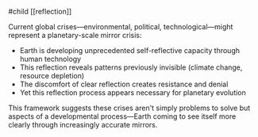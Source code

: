 #child [[reflection]]

Current global crises—environmental, political, technological—might represent a planetary-scale mirror crisis:

- Earth is developing unprecedented self-reflective capacity through human technology
- This reflection reveals patterns previously invisible (climate change, resource depletion)
- The discomfort of clear reflection creates resistance and denial
- Yet this reflection process appears necessary for planetary evolution

This framework suggests these crises aren't simply problems to solve but aspects of a developmental process—Earth coming to see itself more clearly through increasingly accurate mirrors.